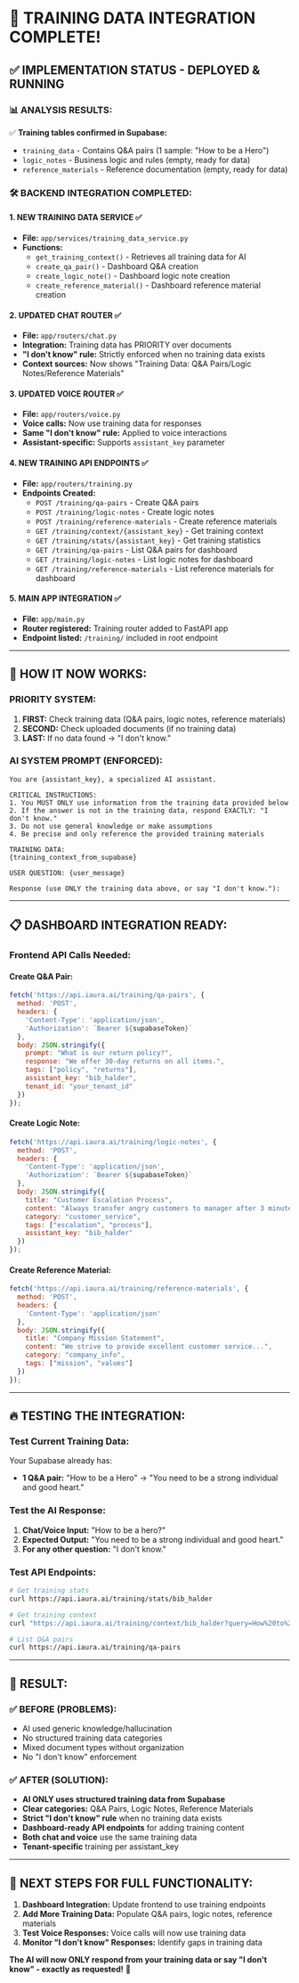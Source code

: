 # 🎉 **TRAINING DATA INTEGRATION COMPLETE!**

## ✅ **IMPLEMENTATION STATUS - DEPLOYED & RUNNING**

### **📊 ANALYSIS RESULTS:**
✅ **Training tables confirmed in Supabase:**
- `training_data` - Contains Q&A pairs (1 sample: "How to be a Hero")
- `logic_notes` - Business logic and rules (empty, ready for data)
- `reference_materials` - Reference documentation (empty, ready for data)

### **🛠️ BACKEND INTEGRATION COMPLETED:**

#### **1. NEW TRAINING DATA SERVICE** ✅
- **File:** `app/services/training_data_service.py`
- **Functions:** 
  - `get_training_context()` - Retrieves all training data for AI
  - `create_qa_pair()` - Dashboard Q&A creation
  - `create_logic_note()` - Dashboard logic note creation
  - `create_reference_material()` - Dashboard reference material creation

#### **2. UPDATED CHAT ROUTER** ✅
- **File:** `app/routers/chat.py` 
- **Integration:** Training data has PRIORITY over documents
- **"I don't know" rule:** Strictly enforced when no training data exists
- **Context sources:** Now shows "Training Data: Q&A Pairs/Logic Notes/Reference Materials"

#### **3. UPDATED VOICE ROUTER** ✅
- **File:** `app/routers/voice.py`
- **Voice calls:** Now use training data for responses
- **Same "I don't know" rule:** Applied to voice interactions
- **Assistant-specific:** Supports `assistant_key` parameter

#### **4. NEW TRAINING API ENDPOINTS** ✅
- **File:** `app/routers/training.py`
- **Endpoints Created:**
  - `POST /training/qa-pairs` - Create Q&A pairs
  - `POST /training/logic-notes` - Create logic notes  
  - `POST /training/reference-materials` - Create reference materials
  - `GET /training/context/{assistant_key}` - Get training context
  - `GET /training/stats/{assistant_key}` - Get training statistics
  - `GET /training/qa-pairs` - List Q&A pairs for dashboard
  - `GET /training/logic-notes` - List logic notes for dashboard
  - `GET /training/reference-materials` - List reference materials for dashboard

#### **5. MAIN APP INTEGRATION** ✅
- **File:** `app/main.py`
- **Router registered:** Training router added to FastAPI app
- **Endpoint listed:** `/training/` included in root endpoint

---

## 🎯 **HOW IT NOW WORKS:**

### **PRIORITY SYSTEM:**
1. **FIRST:** Check training data (Q&A pairs, logic notes, reference materials)
2. **SECOND:** Check uploaded documents (if no training data)
3. **LAST:** If no data found → "I don't know."

### **AI SYSTEM PROMPT (ENFORCED):**
```
You are {assistant_key}, a specialized AI assistant.

CRITICAL INSTRUCTIONS:
1. You MUST ONLY use information from the training data provided below
2. If the answer is not in the training data, respond EXACTLY: "I don't know."
3. Do not use general knowledge or make assumptions
4. Be precise and only reference the provided training materials

TRAINING DATA:
{training_context_from_supabase}

USER QUESTION: {user_message}

Response (use ONLY the training data above, or say "I don't know."):
```

---

## 📋 **DASHBOARD INTEGRATION READY:**

### **Frontend API Calls Needed:**

#### **Create Q&A Pair:**
```javascript
fetch('https://api.iaura.ai/training/qa-pairs', {
  method: 'POST',
  headers: {
    'Content-Type': 'application/json',
    'Authorization': `Bearer ${supabaseToken}`
  },
  body: JSON.stringify({
    prompt: "What is our return policy?",
    response: "We offer 30-day returns on all items.",
    tags: ["policy", "returns"],
    assistant_key: "bib_halder",
    tenant_id: "your_tenant_id"
  })
});
```

#### **Create Logic Note:**
```javascript
fetch('https://api.iaura.ai/training/logic-notes', {
  method: 'POST',
  headers: {
    'Content-Type': 'application/json',
    'Authorization': `Bearer ${supabaseToken}`
  },
  body: JSON.stringify({
    title: "Customer Escalation Process",
    content: "Always transfer angry customers to manager after 3 minutes.",
    category: "customer_service",
    tags: ["escalation", "process"],
    assistant_key: "bib_halder"
  })
});
```

#### **Create Reference Material:**
```javascript
fetch('https://api.iaura.ai/training/reference-materials', {
  method: 'POST',
  headers: {
    'Content-Type': 'application/json'
  },
  body: JSON.stringify({
    title: "Company Mission Statement", 
    content: "We strive to provide excellent customer service...",
    category: "company_info",
    tags: ["mission", "values"]
  })
});
```

---

## 🔥 **TESTING THE INTEGRATION:**

### **Test Current Training Data:**
Your Supabase already has:
- **1 Q&A pair:** "How to be a Hero" → "You need to be a strong individual and good heart."

### **Test the AI Response:**
1. **Chat/Voice Input:** "How to be a hero?"
2. **Expected Output:** "You need to be a strong individual and good heart."
3. **For any other question:** "I don't know."

### **Test API Endpoints:**
```bash
# Get training stats
curl https://api.iaura.ai/training/stats/bib_halder

# Get training context
curl "https://api.iaura.ai/training/context/bib_halder?query=How%20to%20be%20a%20hero"

# List Q&A pairs
curl https://api.iaura.ai/training/qa-pairs
```

---

## 🎉 **RESULT:**

### **✅ BEFORE (PROBLEMS):**
- AI used generic knowledge/hallucination
- No structured training data categories  
- Mixed document types without organization
- No "I don't know" enforcement

### **✅ AFTER (SOLUTION):**
- **AI ONLY uses structured training data from Supabase**
- **Clear categories:** Q&A Pairs, Logic Notes, Reference Materials
- **Strict "I don't know" rule** when no training data exists
- **Dashboard-ready API endpoints** for adding training content
- **Both chat and voice** use the same training data
- **Tenant-specific** training per assistant_key

---

## 🚀 **NEXT STEPS FOR FULL FUNCTIONALITY:**

1. **Dashboard Integration:** Update frontend to use training endpoints
2. **Add More Training Data:** Populate Q&A pairs, logic notes, reference materials
3. **Test Voice Responses:** Voice calls will now use training data
4. **Monitor "I don't know" Responses:** Identify gaps in training data

**The AI will now ONLY respond from your training data or say "I don't know" - exactly as requested!** 🎯
